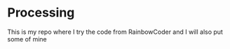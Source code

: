 # Processing
This is my repo where I try the code from RainbowCoder and I will also put some of mine
